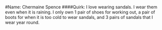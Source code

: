 #Name: Chermaine Spence
####Quirk: I love wearing sandals.  I wear them even when it is raining.  I only own 1 pair of shoes for working out, a pair of boots for when it is too cold to wear sandals, and 3 pairs of sandals that I wear year round.
